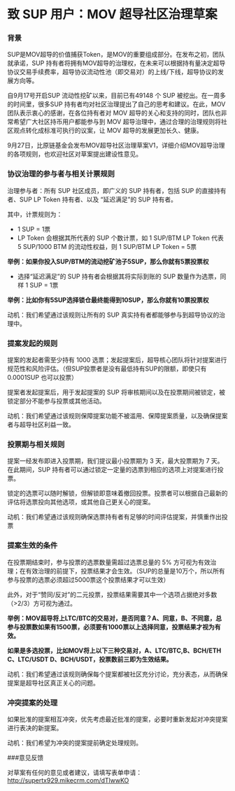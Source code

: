 # 致 SUP 用户：MOV 超导社区治理草案

### 背景

SUP是MOV超导的价值捕获Token，是MOV的重要组成部分。在发布之初，团队就承诺，SUP 持有者将拥有MOV超导的治理权，在未来可以根据持有量决定超导协议交易手续费率，超导协议流动性池（即交易对）的上线/下线，超导协议的发展方向等。

自9月17号开启SUP 流动性挖矿以来，目前已有49148 个 SUP 被挖出。在一周多的时间里，很多SUP 持有者均对社区治理提出了自己的思考和建议。在此，MOV团队表示衷心的感谢，在各位持有者对 MOV 超导的关心和支持的同时，团队也非常希望广大社区持币用户都能参与到 MOV 超导治理中，通过合理的治理规则将社区观点转化成标准可执行的议案，让 MOV 超导的发展更加长久、健康。

9月27日，比原链基金会发布MOV超导社区治理草案V1，详细介绍MOV超导治理的各项规则，也欢迎社区对草案提出建设性意见。

### 协议治理的参与者与相关计票规则

治理参与者：所有 SUP 社区成员，即广义的 SUP 持有者，包括 SUP 的直接持有者、SUP LP Token 持有者、以及 “延迟满足”的 SUP 持有者。

其中，计票规则为：

- 1 SUP = 1票
- LP Token 会根据其所代表的 SUP 个数计票，如 1 SUP/BTM LP Token 代表 5 SUP/1000 BTM 的流动性权益，则 1 SUP/BTM LP Token = 5票

**举例：如果你投入SUP/BTM的流动挖矿池子5SUP，那么你就有5票投票权**

- 选择“延迟满足”的 SUP 持有者会根据其将实际到账的 SUP 数量作为选票，同样 1 SUP = 1票

**举例：比如你有5SUP选择锁仓最终能得到10SUP，那么你就有10票投票权**

动机：我们希望通过该规则让所有的 SUP 真实持有者都能够参与到超导协议的治理中。

### 提案发起的规则

提案的发起者需至少持有 1000 选票；发起提案后，超导核心团队将针对提案进行规范性和风险评估。（但SUP投票者是没有最低持有SUP的限额，即使只有0.0001SUP 也可以投票）

提案者发起提案后，用于发起提案的 SUP 将审核期间以及在投票期间被锁定，被锁定部分不能参与投票或其他活动。

动机：我们希望通过该规则保障提案功能不被滥用、保障提案质量，以及确保提案者与超导社区利益一致。

### 投票期与相关规则

提案一经发布即进入投票期，我们提议最小投票期为 3 天，最大投票期为 7 天。在此期间，SUP 持有者可以通过锁定一定量的选票到相应的选项上对提案进行投票。

锁定的选票可以随时解锁，但解锁即意味着撤回投票。投票者可以根据自己最新的评估将选票投向其他选项，或其他自己更关心的提案。

动机：我们希望通过该规则确保选票持有者有足够的时间评估提案，并慎重作出投票

### 提案生效的条件

在投票期结束时，参与投票的选票数量需超过选票总量的 5% 方可视为有效治理；在有效治理的前提下，投票结果才会生效。（SUP的总量是10万个，所以所有参与投票的选票必须超过5000票这个投票结果才可以生效）

此外，对于“赞同/反对”的二元投票，投票结果需要其中一个选项占据绝对多数（>2/3）方可视为通过。

**举例：MOV超导将上LTC/BTC的交易对，是否同意？A、同意，B、不同意，总参与投票数如果有1500票，必须要有1000票以上选择同意，投票结果才视为有效。**

**如果是多选投票，比如MOV将上以下三种交易对，A、LTC/BTC,B、BCH/ETH C、LTC/USDT D、BCH/USDT，投票数前三即为生效结果。**

动机：我们希望通过该规则确保每个提案都被社区充分讨论，充分表态，从而确保提案是超导社区真正关心的问题。

### 冲突提案的处理

如果批准的提案相互冲突，优先考虑最近批准的提案，必要时重新发起对冲突提案进行表决的新提案。

动机：我们希望为冲突的提案提前确定处理规则。

###意见反馈

对草案有任何的意见或者建议，请填写表单申请：http://supertx929.mikecrm.com/dTlwwKO